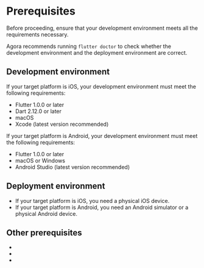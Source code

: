 # Prerequisites

Before proceeding, ensure that your development environment meets all the requirements necessary.

Agora recommends running `flutter doctor` to check whether the development environment and the deployment environment are correct.

## Development environment

If your target platform is iOS, your development environment must meet the following requirements:

- Flutter 1.0.0 or later
- Dart 2.12.0 or later
- macOS
- Xcode (latest version recommended)

If your target platform is Android, your development environment must meet the following requirements:

- Flutter 1.0.0 or later
- macOS or Windows
- Android Studio (latest version recommended)

## Deployment environment

- If your target platform is iOS, you need a physical iOS device.
- If your target platform is Android, you need an Android simulator or a physical Android device.


## Other prerequisites

<ul>
<li conref="conref/agora-prerequisites.dita#agora-pre/account"/>
<li conref="conref/agora-prerequisites.dita#agora-pre/appid"/>
<li conref="conref/agora-prerequisites.dita#agora-pre/internet"/>
</ul>